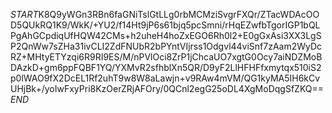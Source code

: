 $START$K8Q9yWGn3RBn6faGNiTslGtLLg0rbMCMziSvgrFXQr/ZTacWDAcOOD5QUkRQ1K9/WkK/+YU2/f14Ht9jP6s61bjq5pcSmni/rHqEZwfbTgorIGP1bQLPgAhGCpdiqUfHQW42CMs+h2uheH4hoZxEGO6Rh0l2+E0gGxAsi3XX3LgSP2QnWw7sZHa31ivCLI2ZdFNUbR2bPYntVIjrss1Odgvl44viSnf7zAam2WyDcRZ+MHtyETYzqi6R9RI9ES/M/nPVlOci8ZrP1jChcaUO7xgtG0Ocy7aiNDZMoBDAzkD+gm6ppFQBF1YQ/YXMvR2sfhblXn5QR/D9yF2LlHFHFfxmytqx510iS2p0lWAO9fX2DcEL1Rf2uhT9w8W8aLawjn+v9RAw4mVM/QG1kyMA5IH6kCvUHjBk+/yoIwFxyPri8KzOerZRjAFOry/0QCnl2egG25oDL4XgMoDqgSfZKQ==$END$